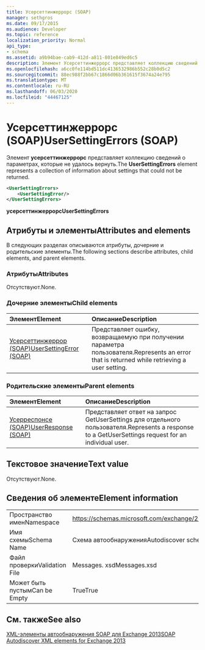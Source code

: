 ```yaml
---
title: Усерсеттинжеррорс (SOAP)
manager: sethgros
ms.date: 09/17/2015
ms.audience: Developer
ms.topic: reference
localization_priority: Normal
api_type:
- schema
ms.assetid: a9b94bae-cab9-412d-a811-801e849ed6c5
description: Элемент Усерсеттинжеррорс представляет коллекцию сведений о параметрах, которые не удалось вернуть.
ms.openlocfilehash: a6cc0fe114bd511dc4136532986b552c28b0d5c2
ms.sourcegitcommit: 88ec988f2bb67c1866d06b361615f3674a24e795
ms.translationtype: MT
ms.contentlocale: ru-RU
ms.lasthandoff: 06/03/2020
ms.locfileid: "44467125"
---
```

# <a name="usersettingerrors-soap"></a><span data-ttu-id="29789-103">Усерсеттинжеррорс (SOAP)</span><span class="sxs-lookup"><span data-stu-id="29789-103">UserSettingErrors (SOAP)</span></span>

<span data-ttu-id="29789-104">Элемент **усерсеттинжеррорс** представляет коллекцию сведений о параметрах, которые не удалось вернуть.</span><span class="sxs-lookup"><span data-stu-id="29789-104">The **UserSettingErrors** element represents a collection of information about settings that could not be returned.</span></span> 
  
```XML
<UserSettingErrors>
    <UserSettingError/>
</UserSettingErrors>
```

 <span data-ttu-id="29789-105">**усерсеттинжеррорс**</span><span class="sxs-lookup"><span data-stu-id="29789-105">**UserSettingErrors**</span></span>
## <a name="attributes-and-elements"></a><span data-ttu-id="29789-106">Атрибуты и элементы</span><span class="sxs-lookup"><span data-stu-id="29789-106">Attributes and elements</span></span>

<span data-ttu-id="29789-107">В следующих разделах описываются атрибуты, дочерние и родительские элементы.</span><span class="sxs-lookup"><span data-stu-id="29789-107">The following sections describe attributes, child elements, and parent elements.</span></span>
  
### <a name="attributes"></a><span data-ttu-id="29789-108">Атрибуты</span><span class="sxs-lookup"><span data-stu-id="29789-108">Attributes</span></span>

<span data-ttu-id="29789-109">Отсутствуют.</span><span class="sxs-lookup"><span data-stu-id="29789-109">None.</span></span>
  
### <a name="child-elements"></a><span data-ttu-id="29789-110">Дочерние элементы</span><span class="sxs-lookup"><span data-stu-id="29789-110">Child elements</span></span>

|<span data-ttu-id="29789-111">**Элемент**</span><span class="sxs-lookup"><span data-stu-id="29789-111">**Element**</span></span>|<span data-ttu-id="29789-112">**Описание**</span><span class="sxs-lookup"><span data-stu-id="29789-112">**Description**</span></span>|
|:-----|:-----|
|[<span data-ttu-id="29789-113">Усерсеттинжеррор (SOAP)</span><span class="sxs-lookup"><span data-stu-id="29789-113">UserSettingError (SOAP)</span></span>](usersettingerror-soap.md) <br/> |<span data-ttu-id="29789-114">Представляет ошибку, возвращаемую при получении параметра пользователя.</span><span class="sxs-lookup"><span data-stu-id="29789-114">Represents an error that is returned while retrieving a user setting.</span></span>  <br/> |
   
### <a name="parent-elements"></a><span data-ttu-id="29789-115">Родительские элементы</span><span class="sxs-lookup"><span data-stu-id="29789-115">Parent elements</span></span>

|<span data-ttu-id="29789-116">**Элемент**</span><span class="sxs-lookup"><span data-stu-id="29789-116">**Element**</span></span>|<span data-ttu-id="29789-117">**Описание**</span><span class="sxs-lookup"><span data-stu-id="29789-117">**Description**</span></span>|
|:-----|:-----|
|[<span data-ttu-id="29789-118">Усерреспонсе (SOAP)</span><span class="sxs-lookup"><span data-stu-id="29789-118">UserResponse (SOAP)</span></span>](userresponse-soap.md) <br/> |<span data-ttu-id="29789-119">Представляет ответ на запрос GetUserSettings для отдельного пользователя.</span><span class="sxs-lookup"><span data-stu-id="29789-119">Represents a response to a GetUserSettings request for an individual user.</span></span>  <br/> |
   
## <a name="text-value"></a><span data-ttu-id="29789-120">Текстовое значение</span><span class="sxs-lookup"><span data-stu-id="29789-120">Text value</span></span>

<span data-ttu-id="29789-121">Отсутствуют.</span><span class="sxs-lookup"><span data-stu-id="29789-121">None.</span></span>
  
## <a name="element-information"></a><span data-ttu-id="29789-122">Сведения об элементе</span><span class="sxs-lookup"><span data-stu-id="29789-122">Element information</span></span>

|||
|:-----|:-----|
|<span data-ttu-id="29789-123">Пространство имен</span><span class="sxs-lookup"><span data-stu-id="29789-123">Namespace</span></span>  <br/> |https://schemas.microsoft.com/exchange/2010/Autodiscover  <br/> |
|<span data-ttu-id="29789-124">Имя схемы</span><span class="sxs-lookup"><span data-stu-id="29789-124">Schema Name</span></span>  <br/> |<span data-ttu-id="29789-125">Схема автообнаружения</span><span class="sxs-lookup"><span data-stu-id="29789-125">Autodiscover schema</span></span>  <br/> |
|<span data-ttu-id="29789-126">Файл проверки</span><span class="sxs-lookup"><span data-stu-id="29789-126">Validation File</span></span>  <br/> |<span data-ttu-id="29789-127">Messages. xsd</span><span class="sxs-lookup"><span data-stu-id="29789-127">Messages.xsd</span></span>  <br/> |
|<span data-ttu-id="29789-128">Может быть пустым</span><span class="sxs-lookup"><span data-stu-id="29789-128">Can be Empty</span></span>  <br/> |<span data-ttu-id="29789-129">True</span><span class="sxs-lookup"><span data-stu-id="29789-129">True</span></span>  <br/> |
   
## <a name="see-also"></a><span data-ttu-id="29789-130">См. также</span><span class="sxs-lookup"><span data-stu-id="29789-130">See also</span></span>



[<span data-ttu-id="29789-131">XML-элементы автообнаружения SOAP для Exchange 2013</span><span class="sxs-lookup"><span data-stu-id="29789-131">SOAP Autodiscover XML elements for Exchange 2013</span></span>](soap-autodiscover-xml-elements-for-exchange-2013.md)


